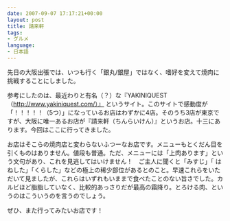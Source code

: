 ```yaml
---
date: 2007-09-07 17:17:21+00:00
layout: post
title: 請来軒
tags:
- グルメ
language:
- 日本語
---
```


先日の大阪出張では、いつも行く「銀丸/銀屋」ではなく、嗜好を変えて焼肉に挑戦することにしました。

参考にしたのは、最近わりと有名（？）な『YAKINIQUEST（http://www.yakiniquest.com/）』 というサイト。このサイトで感動度が「！！！！！（5つ）」になっているお店はわずかに4店。そのうち3店が東京ですが、大阪に唯一あるお店が『請来軒（ちんらいけん）』というお店。十三にあります。今回はここに行ってきました。

お店はそこらの焼肉店と変わらないふつーなお店です。メニューもとくだん目を引くものはありません。値段も普通。ただ、メニューには「上肉あります」という文句があり、これを見逃してはいけません！　ご主人に聞くと「みすじ」「 はねした」「くらした」などの極上の稀少部位があるとのこと。早速これらをいただいて見ましたが、これらはいずれもいままで食べたことのない旨さでした。カルビほど脂脂していなく、比較的あっさりだが最高の霜降り。とろける肉、というのはこういうのを言うのでしょう。

ぜひ、また行ってみたいお店です！
